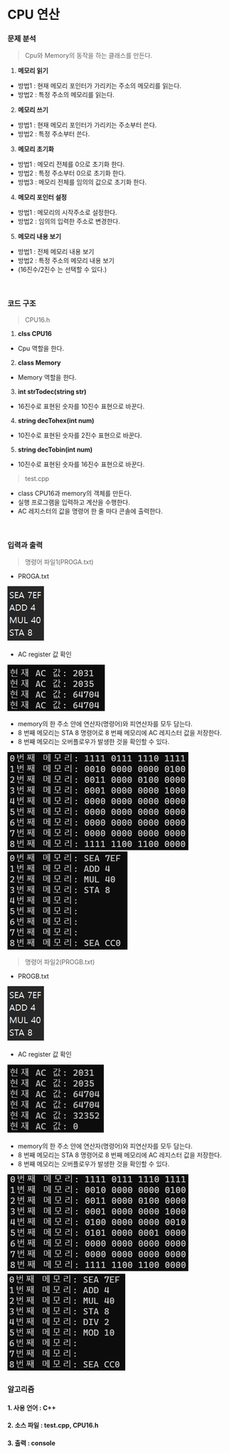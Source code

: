 # CPU 연산 
### 문제 분석
> Cpu와 Memory의 동작을 하는 클래스를 만든다.
1. **메모리 읽기**
 - 방법1 : 현재 메모리 포인터가 가리키는 주소의 메모리를 읽는다.
 - 방법2 : 특정 주소의 메모리를 읽는다.
2. **메모리 쓰기**
 - 방법1 : 현재 메모리 포인터가 가리키는 주소부터 쓴다.
 - 방법2 : 특정 주소부터 쓴다.
3. **메모리 초기화**
 - 방법1 : 메모리 전체를 0으로 초기화 한다.
 - 방법2 : 특정 주소부터 0으로 초기화 한다.
 - 방법3 : 메모리 전체를 임의의 값으로 초기화 한다.
4. **메모리 포인터 설정**
 - 방법1 : 메모리의 시작주소로 설정한다.
 - 방법2 : 임의의 입력한 주소로 변경한다.
5. **메모리 내용 보기**
 - 방법1 : 전체 메모리 내용 보기
 - 방법2 : 특정 주소의 메모리 내용 보기
 - (16진수/2진수 는 선택할 수 있다.)

<br>

### 코드 구조
> CPU16.h
1. **clss CPU16** 
 - Cpu 역할을 한다.
2. **class Memory** 
 - Memory 역할을 한다.
3. **int strTodec(string str)** 
 - 16진수로 표현된 숫자를 10진수 표현으로 바꾼다.
4. **string decTohex(int num)**
 - 10진수로 표현된 숫자를 2진수 표현으로 바꾼다.
5. **string decTobin(int num)** 
 - 10진수로 표현된 숫자를 16진수 표현으로 바꾼다.
> test.cpp
 - class CPU16과 memory의 객체를 만든다.
 - 실행 프로그램을 입력하고 계산을 수행한다.
 - AC 레지스터의 값을 명령어 한 줄 마다 콘솔에 출력한다.

<br>

### 입력과 출력
> 명령어 파일1(PROGA.txt) 
- PROGA.txt <br>
<img src = "image/proga.png">

- AC register 값 확인 <br>
<img src = "image/registerA.png">

- memory의 한 주소 안에 연산자(명령어)와 피연산자를 모두 담는다. 
- 8 번째 메모리는 STA 8 명령어로 8 번째 메모리에 AC 레지스터 값을 저장한다.
- 8 번째 메모리는 오버플로우가 발생한 것을 확인할 수 있다.
<img src = "image/acA.png">
<img src = "image/commandA.png">

> 명령어 파일2(PROGB.txt)
- PROGB.txt <br>
<img src = "image/proga.png">

- AC register 값 확인 <br>
<img src = "image/registerB.png">

- memory의 한 주소 안에 연산자(명령어)와 피연산자를 모두 담는다. 
- 8 번째 메모리는 STA 8 명령어로 8 번째 메모리에 AC 레지스터 값을 저장한다.
- 8 번째 메모리는 오버플로우가 발생한 것을 확인할 수 있다.
<img src = "image/acB.png">
<img src = "image/commandB.png">
<br>

### 알고리즘
#### 1. 사용 언어 : C++
#### 2. 소스 파일 : test.cpp, CPU16.h
#### 3. 출력     : console